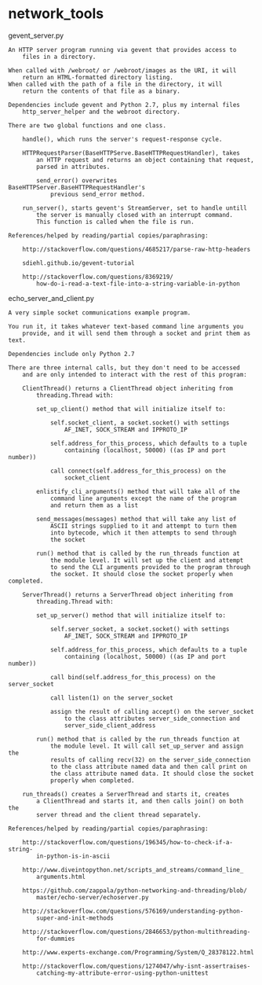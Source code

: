 network_tools
=============


gevent_server.py

    An HTTP server program running via gevent that provides access to
        files in a directory.

    When called with /webroot/ or /webroot/images as the URI, it will
        return an HTML-formatted directory listing.
    When called with the path of a file in the directory, it will
        return the contents of that file as a binary.

    Dependencies include gevent and Python 2.7, plus my internal files
        http_server_helper and the webroot directory.

    There are two global functions and one class.

        handle(), which runs the server's request-response cycle.

        HTTPRequestParser(BaseHTTPServe.BaseHTTPRequestHandler), takes
            an HTTP request and returns an object containing that request,
            parsed in attributes.

            send_error() overwrites BaseHTTPServer.BaseHTTPRequestHandler's
                previous send_error method.

        run_server(), starts gevent's StreamServer, set to handle untill
            the server is manually closed with an interrupt command.
            This function is called when the file is run.

    References/helped by reading/partial copies/paraphrasing:

        http://stackoverflow.com/questions/4685217/parse-raw-http-headers

        sdiehl.github.io/gevent-tutorial

        http://stackoverflow.com/questions/8369219/
            how-do-i-read-a-text-file-into-a-string-variable-in-python


echo_server_and_client.py

    A very simple socket communications example program.

    You run it, it takes whatever text-based command line arguments you
        provide, and it will send them through a socket and print them as text.

    Dependencies include only Python 2.7

    There are three internal calls, but they don't need to be accessed
        and are only intended to interact with the rest of this program:

        ClientThread() returns a ClientThread object inheriting from
            threading.Thread with:

            set_up_client() method that will initialize itself to:

                self.socket_client, a socket.socket() with settings
                    AF_INET, SOCK_STREAM and IPPROTO_IP

                self.address_for_this_process, which defaults to a tuple
                    containing (localhost, 50000) ((as IP and port number))

                call connect(self.address_for_this_process) on the
                    socket_client

            enlistify_cli_arguments() method that will take all of the
                command line arguments except the name of the program
                and return them as a list

            send_messages(messages) method that will take any list of
                ASCII strings supplied to it and attempt to turn them
                into bytecode, which it then attempts to send through
                the socket

            run() method that is called by the run_threads function at
                the module level. It will set up the client and attempt
                to send the CLI arguments provided to the program through
                the socket. It should close the socket properly when completed.

        ServerThread() returns a ServerThread object inheriting from
            threading.Thread with:

            set_up_server() method that will initialize itself to:

                self.server_socket, a socket.socket() with settings
                    AF_INET, SOCK_STREAM and IPPROTO_IP

                self.address_for_this_process, which defaults to a tuple
                    containing (localhost, 50000) ((as IP and port number))

                call bind(self.address_for_this_process) on the server_socket

                call listen(1) on the server_socket

                assign the result of calling accept() on the server_socket
                    to the class attributes server_side_connection and
                    server_side_client_address

            run() method that is called by the run_threads function at
                the module level. It will call set_up_server and assign the
                results of calling recv(32) on the server_side_connection
                to the class attribute named data and then call print on
                the class attribute named data. It should close the socket
                properly when completed.

        run_threads() creates a ServerThread and starts it, creates
            a ClientThread and starts it, and then calls join() on both the
            server thread and the client thread separately.

    References/helped by reading/partial copies/paraphrasing:

        http://stackoverflow.com/questions/196345/how-to-check-if-a-string-
            in-python-is-in-ascii

        http://www.diveintopython.net/scripts_and_streams/command_line_
            arguments.html

        https://github.com/zappala/python-networking-and-threading/blob/
            master/echo-server/echoserver.py

        http://stackoverflow.com/questions/576169/understanding-python-
            super-and-init-methods

        http://stackoverflow.com/questions/2846653/python-multithreading-
            for-dummies

        http://www.experts-exchange.com/Programming/System/Q_28378122.html

        http://stackoverflow.com/questions/1274047/why-isnt-assertraises-
            catching-my-attribute-error-using-python-unittest
